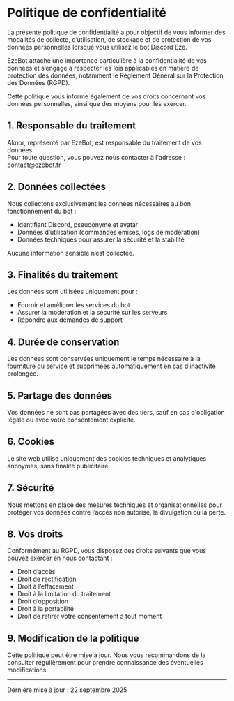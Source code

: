 Politique de confidentialité
============================

La présente politique de confidentialité a pour objectif de vous informer des modalités de collecte, d’utilisation, de stockage et de protection de vos données personnelles lorsque vous utilisez le bot Discord Eze.

EzeBot attache une importance particulière à la confidentialité de vos données et s’engage à respecter les lois applicables en matière de protection des données, notamment le Règlement Général sur la Protection des Données (RGPD).

Cette politique vous informe également de vos droits concernant vos données personnelles, ainsi que des moyens pour les exercer.

1\. Responsable du traitement
-----------------------------

Aknor, représenté par EzeBot, est responsable du traitement de vos données.  
Pour toute question, vous pouvez nous contacter à l'adresse : [contact@ezebot.fr](mailto:contact@ezebot.fr)

2\. Données collectées
----------------------

Nous collectons exclusivement les données nécessaires au bon fonctionnement du bot :

*   Identifiant Discord, pseudonyme et avatar
*   Données d’utilisation (commandes émises, logs de modération)
*   Données techniques pour assurer la sécurité et la stabilité

Aucune information sensible n’est collectée.

3\. Finalités du traitement
---------------------------

Les données sont utilisées uniquement pour :

*   Fournir et améliorer les services du bot
*   Assurer la modération et la sécurité sur les serveurs
*   Répondre aux demandes de support

4\. Durée de conservation
-------------------------

Les données sont conservées uniquement le temps nécessaire à la fourniture du service et supprimées automatiquement en cas d’inactivité prolongée.

5\. Partage des données
-----------------------

Vos données ne sont pas partagées avec des tiers, sauf en cas d'obligation légale ou avec votre consentement explicite.

6\. Cookies
-----------

Le site web utilise uniquement des cookies techniques et analytiques anonymes, sans finalité publicitaire.

7\. Sécurité
------------

Nous mettons en place des mesures techniques et organisationnelles pour protéger vos données contre l’accès non autorisé, la divulgation ou la perte.

8\. Vos droits
--------------

Conformément au RGPD, vous disposez des droits suivants que vous pouvez exercer en nous contactant :

*   Droit d’accès
*   Droit de rectification
*   Droit à l’effacement
*   Droit à la limitation du traitement
*   Droit d’opposition
*   Droit à la portabilité
*   Droit de retirer votre consentement à tout moment

9\. Modification de la politique
--------------------------------

Cette politique peut être mise à jour. Nous vous recommandons de la consulter régulièrement pour prendre connaissance des éventuelles modifications.

* * *

Dernière mise à jour : 22 septembre 2025
